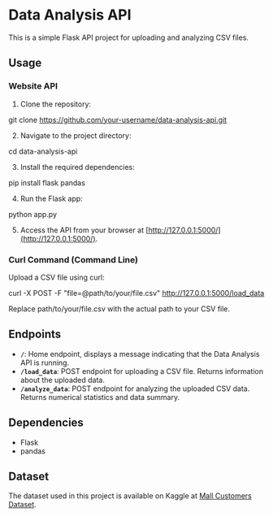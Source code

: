 # Data Analysis API

This is a simple Flask API project for uploading and analyzing CSV files.

## Usage

### Website API

1. Clone the repository:

git clone https://github.com/your-username/data-analysis-api.git

2. Navigate to the project directory:

cd data-analysis-api

3. Install the required dependencies:

pip install flask pandas

4. Run the Flask app:

python app.py

5. Access the API from your browser at [http://127.0.0.1:5000/](http://127.0.0.1:5000/).

### Curl Command (Command Line)

Upload a CSV file using curl:

curl -X POST -F "file=@path/to/your/file.csv" http://127.0.0.1:5000/load_data

Replace path/to/your/file.csv with the actual path to your CSV file.

## Endpoints

- **`/`**: Home endpoint, displays a message indicating that the Data Analysis API is running.
- **`/load_data`**: POST endpoint for uploading a CSV file. Returns information about the uploaded data.
- **`/analyze_data`**: POST endpoint for analyzing the uploaded CSV data. Returns numerical statistics and data summary.

## Dependencies

- Flask
- pandas

## Dataset
The dataset used in this project is available on Kaggle at [Mall Customers Dataset](https://www.kaggle.com/datasets/aajay20/mall-customers-datacsv).
